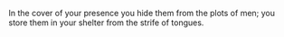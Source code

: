 In the cover of your presence you hide them from the plots of men; you store them in your shelter from the strife of tongues.
